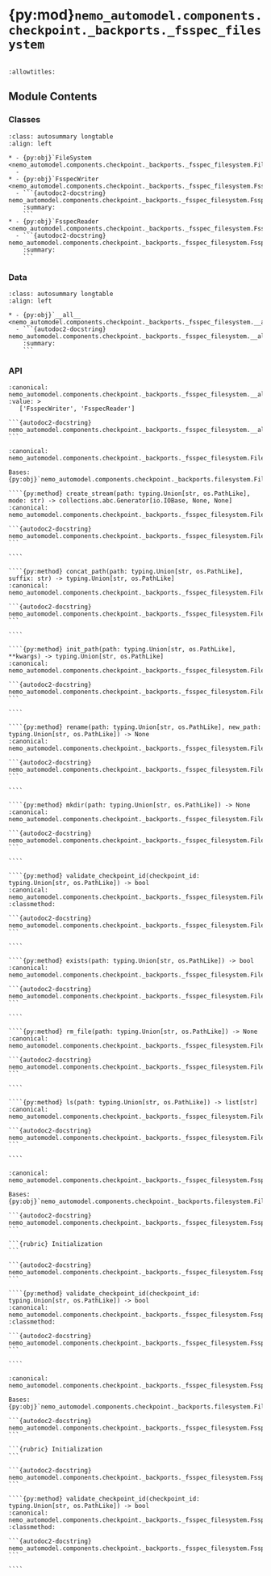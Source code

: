 # {py:mod}`nemo_automodel.components.checkpoint._backports._fsspec_filesystem`

```{py:module} nemo_automodel.components.checkpoint._backports._fsspec_filesystem
```

```{autodoc2-docstring} nemo_automodel.components.checkpoint._backports._fsspec_filesystem
:allowtitles:
```

## Module Contents

### Classes

````{list-table}
:class: autosummary longtable
:align: left

* - {py:obj}`FileSystem <nemo_automodel.components.checkpoint._backports._fsspec_filesystem.FileSystem>`
  -
* - {py:obj}`FsspecWriter <nemo_automodel.components.checkpoint._backports._fsspec_filesystem.FsspecWriter>`
  - ```{autodoc2-docstring} nemo_automodel.components.checkpoint._backports._fsspec_filesystem.FsspecWriter
    :summary:
    ```
* - {py:obj}`FsspecReader <nemo_automodel.components.checkpoint._backports._fsspec_filesystem.FsspecReader>`
  - ```{autodoc2-docstring} nemo_automodel.components.checkpoint._backports._fsspec_filesystem.FsspecReader
    :summary:
    ```
````

### Data

````{list-table}
:class: autosummary longtable
:align: left

* - {py:obj}`__all__ <nemo_automodel.components.checkpoint._backports._fsspec_filesystem.__all__>`
  - ```{autodoc2-docstring} nemo_automodel.components.checkpoint._backports._fsspec_filesystem.__all__
    :summary:
    ```
````

### API

````{py:data} __all__
:canonical: nemo_automodel.components.checkpoint._backports._fsspec_filesystem.__all__
:value: >
   ['FsspecWriter', 'FsspecReader']

```{autodoc2-docstring} nemo_automodel.components.checkpoint._backports._fsspec_filesystem.__all__
```

````

`````{py:class} FileSystem()
:canonical: nemo_automodel.components.checkpoint._backports._fsspec_filesystem.FileSystem

Bases: {py:obj}`nemo_automodel.components.checkpoint._backports.filesystem.FileSystemBase`

````{py:method} create_stream(path: typing.Union[str, os.PathLike], mode: str) -> collections.abc.Generator[io.IOBase, None, None]
:canonical: nemo_automodel.components.checkpoint._backports._fsspec_filesystem.FileSystem.create_stream

```{autodoc2-docstring} nemo_automodel.components.checkpoint._backports._fsspec_filesystem.FileSystem.create_stream
```

````

````{py:method} concat_path(path: typing.Union[str, os.PathLike], suffix: str) -> typing.Union[str, os.PathLike]
:canonical: nemo_automodel.components.checkpoint._backports._fsspec_filesystem.FileSystem.concat_path

```{autodoc2-docstring} nemo_automodel.components.checkpoint._backports._fsspec_filesystem.FileSystem.concat_path
```

````

````{py:method} init_path(path: typing.Union[str, os.PathLike], **kwargs) -> typing.Union[str, os.PathLike]
:canonical: nemo_automodel.components.checkpoint._backports._fsspec_filesystem.FileSystem.init_path

```{autodoc2-docstring} nemo_automodel.components.checkpoint._backports._fsspec_filesystem.FileSystem.init_path
```

````

````{py:method} rename(path: typing.Union[str, os.PathLike], new_path: typing.Union[str, os.PathLike]) -> None
:canonical: nemo_automodel.components.checkpoint._backports._fsspec_filesystem.FileSystem.rename

```{autodoc2-docstring} nemo_automodel.components.checkpoint._backports._fsspec_filesystem.FileSystem.rename
```

````

````{py:method} mkdir(path: typing.Union[str, os.PathLike]) -> None
:canonical: nemo_automodel.components.checkpoint._backports._fsspec_filesystem.FileSystem.mkdir

```{autodoc2-docstring} nemo_automodel.components.checkpoint._backports._fsspec_filesystem.FileSystem.mkdir
```

````

````{py:method} validate_checkpoint_id(checkpoint_id: typing.Union[str, os.PathLike]) -> bool
:canonical: nemo_automodel.components.checkpoint._backports._fsspec_filesystem.FileSystem.validate_checkpoint_id
:classmethod:

```{autodoc2-docstring} nemo_automodel.components.checkpoint._backports._fsspec_filesystem.FileSystem.validate_checkpoint_id
```

````

````{py:method} exists(path: typing.Union[str, os.PathLike]) -> bool
:canonical: nemo_automodel.components.checkpoint._backports._fsspec_filesystem.FileSystem.exists

```{autodoc2-docstring} nemo_automodel.components.checkpoint._backports._fsspec_filesystem.FileSystem.exists
```

````

````{py:method} rm_file(path: typing.Union[str, os.PathLike]) -> None
:canonical: nemo_automodel.components.checkpoint._backports._fsspec_filesystem.FileSystem.rm_file

```{autodoc2-docstring} nemo_automodel.components.checkpoint._backports._fsspec_filesystem.FileSystem.rm_file
```

````

````{py:method} ls(path: typing.Union[str, os.PathLike]) -> list[str]
:canonical: nemo_automodel.components.checkpoint._backports._fsspec_filesystem.FileSystem.ls

```{autodoc2-docstring} nemo_automodel.components.checkpoint._backports._fsspec_filesystem.FileSystem.ls
```

````

`````

`````{py:class} FsspecWriter(path: typing.Union[str, os.PathLike], single_file_per_rank: bool = True, sync_files: bool = True, thread_count: int = 1, per_thread_copy_ahead: int = 10000000, overwrite: bool = True, _extensions: typing.Optional[collections.abc.Sequence[torch.distributed.checkpoint._extension.StreamTransformExtension]] = None, serialization_format: nemo_automodel.components.checkpoint._backports.filesystem.SerializationFormat = SerializationFormat.TORCH_SAVE, **kwargs)
:canonical: nemo_automodel.components.checkpoint._backports._fsspec_filesystem.FsspecWriter

Bases: {py:obj}`nemo_automodel.components.checkpoint._backports.filesystem.FileSystemWriter`

```{autodoc2-docstring} nemo_automodel.components.checkpoint._backports._fsspec_filesystem.FsspecWriter
```

```{rubric} Initialization
```

```{autodoc2-docstring} nemo_automodel.components.checkpoint._backports._fsspec_filesystem.FsspecWriter.__init__
```

````{py:method} validate_checkpoint_id(checkpoint_id: typing.Union[str, os.PathLike]) -> bool
:canonical: nemo_automodel.components.checkpoint._backports._fsspec_filesystem.FsspecWriter.validate_checkpoint_id
:classmethod:

```{autodoc2-docstring} nemo_automodel.components.checkpoint._backports._fsspec_filesystem.FsspecWriter.validate_checkpoint_id
```

````

`````

`````{py:class} FsspecReader(path: typing.Union[str, os.PathLike], **kwargs)
:canonical: nemo_automodel.components.checkpoint._backports._fsspec_filesystem.FsspecReader

Bases: {py:obj}`nemo_automodel.components.checkpoint._backports.filesystem.FileSystemReader`

```{autodoc2-docstring} nemo_automodel.components.checkpoint._backports._fsspec_filesystem.FsspecReader
```

```{rubric} Initialization
```

```{autodoc2-docstring} nemo_automodel.components.checkpoint._backports._fsspec_filesystem.FsspecReader.__init__
```

````{py:method} validate_checkpoint_id(checkpoint_id: typing.Union[str, os.PathLike]) -> bool
:canonical: nemo_automodel.components.checkpoint._backports._fsspec_filesystem.FsspecReader.validate_checkpoint_id
:classmethod:

```{autodoc2-docstring} nemo_automodel.components.checkpoint._backports._fsspec_filesystem.FsspecReader.validate_checkpoint_id
```

````

`````
